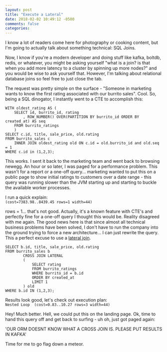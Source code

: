 ```yaml
---
layout: post
title: "Execute a Lateral"
date: 2018-02-02 10:49:12 -0500
comments: false
categories:
---
```


I know a lot of readers come here for photography or cooking content, but I'm going to actually talk about something technical: SQL Joins.  
  
Now, I know if you're a modern developer and doing stuff like kafka, boltdb, redis, or whatever, you might be asking yourself "what is a join? is that when you add more latency to a cluster by spinning up more nodes?" and you would be wise to ask yourself that. However, I'm talking about relational database joins so feel free to just close the tab.

The request was pretty simple on the surface - "Someone in marketing wants to know the first rating associated with our burrito sales". Cool. So, being a SQL dinogator, I instantly went to a CTE to accomplish this:
```
WITH oldest_rating AS (
    SELECT id, burrito_id, rating
        , ROW_NUMBER() OVER(PARTITION BY burrito_id ORDER BY created_at) AS seq
    FROM burrito_ratings
    ) 
SELECT c.id, title, sale_price, old.rating
FROM burrito_sales c
    INNER JOIN oldest_rating old ON c.id = old.burrito_id and old.seq = 1
WHERE c.id in (1,2,3);
```

This works. I sent it back to the marketing team and went back to browsing newegg. An hour or so later, I was paged for a performance problem. This wasn't for a report or a one-off query... marketing wanted to put this on a public page to show initial ratings to customers over a date range - this query was running slower than the JVM starting up and starting to buckle the available worker processes. 

I run a quick explain:  
`(cost=7383.98..8439.45 rows=1 width=44)`

rows = 1... that's not good. Actually, it's a known feature with CTE's and perfectly fine for a one-off query I thought this would be. Reality disagreed with me again. The good news here is that since almost all technical business problems have been solved, I don't have to run the company into the ground trying to force a new architecture... I can just rewrite the query. This a perfect excuse to use a [lateral join](https://www.postgresql.org/docs/current/static/queries-table-expressions.html).
```
SELECT b.id, title, sale_price, old.rating
FROM burrito_sales b
		CROSS JOIN LATERAL 
		(
			SELECT rating 
			FROM burrito_ratings
			WHERE burrito_id = b.id
			ORDER BY created_at
			LIMIT 1
		) old
WHERE b.id IN (1,2,3);
```
Results look good, let's check out execution plan:  
`Nested Loop  (cost=0.83..10.27 rows=3 width=44)`  

Hey! Much better. Hell, we could put this on the landing page. Ok, time to hand this query off and get back to surfing - uh oh, just got paged again:  

'OUR ORM DOESNT KNOW WHAT A CROSS JOIN IS. PLEASE PUT RESULTS IN KAFKA'  
  
Time for me to go flag down a meteor.